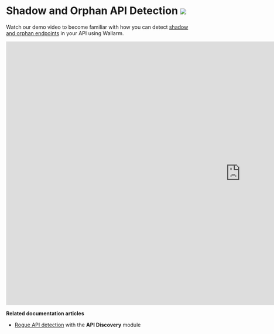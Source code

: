 # Shadow and Orphan API Detection <a href="../../about-wallarm/subscription-plans/#waap-and-advanced-api-security"><img src="../../images/api-security-tag.svg" style="border: none;"></a>

Watch our demo video to become familiar with how you can detect [shadow and orphan endpoints](../api-discovery/rogue-api.md) in your API using Wallarm.

<div class="video-wrapper">
  <iframe width="1280" height="720" src="https://www.youtube.com/embed/HOWfCFdxo-Y" title="YouTube video player" frameborder="0" allow="accelerometer; autoplay; clipboard-write; encrypted-media; gyroscope; picture-in-picture; web-share" allowfullscreen></iframe>
</div>

**Related documentation articles**

* [Rogue API detection](../api-discovery/rogue-api.md) with the **API Discovery** module
